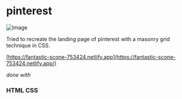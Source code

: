 # pinterest

![Image](pinterest.png)

Tried to recreate the landing page of pinterest with a masonry grid technique in CSS.

[https://fantastic-scone-753424.netlify.app](https://fantastic-scone-753424.netlify.app/)

*done with*
### HTML CSS
